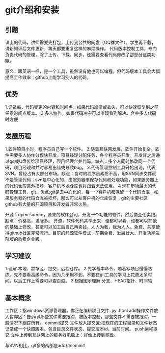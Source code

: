 git介绍和安装
====
## 引题
课上的代码，讲师需要先打包，上传到公共的网盘（QQ群文件）。学生再下载，讲新知识后文件更新，每天都要重复这样的麻烦操作。
代码版本控制工具，专门负责代码的管理，除了上传、下载、同步，还需要查看代码修改了那部分这类功能。

意义：跟英语一样，是一个工具，虽然没有他也可以编程。但代码版本工具会大幅提高工作效率；github上能学习别人的代码。

## 优势
1.记录每，代码变更的内容和时间点，如果代码崩溃或丢失，可以快速恢复到之前任意时间点版本。
2.多人协作。如果代码冲突可以直观看到解决。合并多人代码时方便

## 发展历程
1.软件项目小时，程序员自己写一个软件。
2.随着互联网发展，软件开始复杂。软件需要多人协作分模块开发。项目经理分配任务，各个程序员开发，开发好之后通过qq或U盘传给项目经理，项目经理合并代码。缺点：多个人同时修改同一个代码，项目经理和并时容易出错或导致bug。
3.代码管理控制工具开始出现。代表SVN。曾经占有大部分市场。缺点：当时的程序员素质不高，用SVN同步文件而不是管理代码；svn是中心化的，由服务器来保存代码和处理功能，如果服务器上的代码仓库意外损坏，客户机本地仓库也将跟着无法使用。
4.现在市场最火的代码管理工具，git。优点;git是去中心化的，每一个客户机都保留一个代码仓库，如果服务器的代码仓库被损坏，那么可以从客户机的仓库恢复；git的主要社区github有大量的开源项目和开发者非常火热。

开源：open source，原来的软件公司，开发一个功能的软件，然后商业化卖钱。缺点：价格高，盗版多。        开源，软件代码共享出来，谁都可以看，谁都可以在他的基础上修改，甚至可以加工后自己再卖钱。人人为我，我为人人。免费、共享使得github社区非常流行。目前的开源软件模式，前期免费、发展壮大、开发功能进阶版的收费企业版。

## 学习建议
1.理解  本地、暂存区、提交、远程仓库。
2.先学基本命令，随着写项目慢慢熟练。先不要看高级命令，因为几乎用不到。不要在git工具的学习上花费太多时间。以后工作上需要可以查百度。
3.根据图示理解  分支、HEAD指针、时间轴

## 基本概念
工作区：指windows资源管理器，你正在编辑项目文件 .py .html
add操作文件放入暂存区：告诉git那些文件需要跟踪、被版本控制，那些文件不需要被跟踪。一般情况下跟踪所有。
commit提交 文件放入提交区:把现在的工程目录和文件状态记录成一个快照版本。包含目录文件状态、提交版本id、当前时间。
push远程提交  文件上传到互联网上的服务器电脑上：好像上传到网盘。

与SVN相比，git多的两部是add和commit